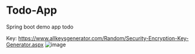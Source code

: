 # Todo-App
Spring boot demo app todo

Key: <a>https://www.allkeysgenerator.com/Random/Security-Encryption-Key-Generator.aspx</a>
![image](https://user-images.githubusercontent.com/88370983/226175501-9c4912c6-7637-4e4e-817c-617db576cefd.png)
